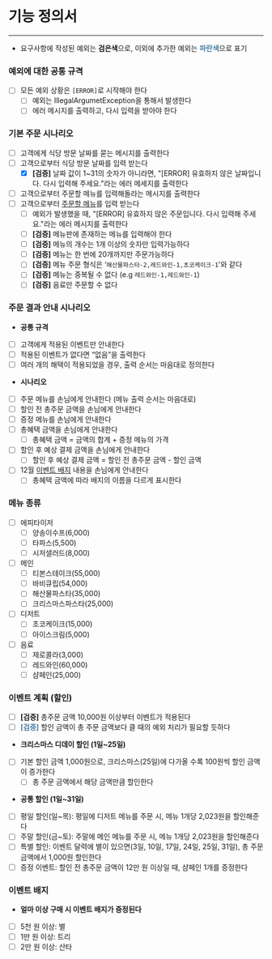 # 기능 정의서

---

- 요구사항에 작성된 예외는 **검은색**으로, 이외에 추가한 예외는 <span class="blue">**파란색**</span>으로 표기

### 예외에 대한 공통 규격

- [ ]  모든 예외 상황은 `[ERROR]`로 시작해야 한다
    - [ ]  예외는 IllegalArgumetException을 통해서 발생한다
    - [ ]  에러 메시지를 출력하고, 다시 입력을 받아야 한다

### 기본 주문 시나리오

- [ ]  고객에게 식당 방문 날짜를 묻는 메시지를 출력한다
- [ ]  고객으로부터 식당 방문 날짜를 입력 받는다
    - [x]  **[검증]** 날짜 값이 1~31의 숫자가 아니라면, "[ERROR] 유효하지 않은 날짜입니다. 다시 입력해 주세요."라는 에러 메세지를 출력한다
- [ ]  고객으로부터 주문할 메뉴를 입력해돌라는 메시지를 출력한다
- [ ]  고객으로부터 [주문할 메뉴]()를 입력 받는다
    - [ ]  예외가 발생했을 때, "[ERROR] 유효하지 않은 주문입니다. 다시 입력해 주세요."라는 에러 메시지를 출력한다
    - [ ]  **[검증]** 메뉴판에 존재하는 메뉴를 입력해야 한다
    - [ ]  **[검증]** 메뉴의 개수는 1개 이상의 숫자만 입력가능하다
    - [ ]  **[검증]** 메뉴는 한 번에 20개까지만 주문가능하다
    - [ ]  **[검증]** 메뉴 주문 형식은 ‘`해산물파스타-2,레드와인-1,초코케이크-1`'와 같다
    - [ ]  **[검증]** 메뉴는 중복될 수 없다 (e.g `레드와인-1,레드와인-1`)
    - [ ]  **[검증]** 음료만 주문할 수 없다

### 주문 결과 안내 시나리오

- **공통 규격**
- [ ]  고객에게 적용된 이벤트만 안내한다
- [ ]  적용된 이벤트가 없다면 “없음”을 출력한다
- [ ]  여러 개의 해택이 적용되었을 경우, 출력 순서는 마음대로 정의한다
- **시나리오**
- [ ]  주문 메뉴를 손님에게 안내한다 (메뉴 출력 순서는 마음대로)
- [ ]  할인 전 총주문 금액을 손님에게 안내한다
- [ ]  증정 메뉴를 손님에게 안내한다
- [ ]  총혜택 금액을 손님에게 안내한다
    - [ ]  총혜택 금액 = 금액의 합계 + 증정 메뉴의 가격
- [ ]  할인 후 예상 결제 금액을 손님에게 안내한다
    - [ ]  할인 후 예상 결제 금액 = 할인 전 총주문 금액 - 할인 금액
- [ ]  12월 [이벤트 배지](https://www.notion.so/db0bab947b9d4315a65f9d3a30f9ee92?pvs=21) 내용을 손님에게 안내한다
    - [ ]  총혜택 금액에 따라 배지의 이름을 다르게 표시한다

### 메뉴 종류

- [ ]  에피타이저
    - [ ]  양송이수프(6,000)
    - [ ]  타파스(5,500)
    - [ ]  시저샐러드(8,000)
- [ ]  메인
    - [ ]  티본스테이크(55,000)
    - [ ]  바비큐립(54,000)
    - [ ]  해산물파스타(35,000)
    - [ ]  크리스마스파스타(25,000)
- [ ]  디저트
    - [ ]  초코케이크(15,000)
    - [ ]  아이스크림(5,000)
- [ ]  음료
    - [ ]  제로콜라(3,000)
    - [ ]  레드와인(60,000)
    - [ ]  샴페인(25,000)

### 이벤트 계획 (할인)

- [ ]  **[검증]** 총주문 금액 10,000원 이상부터 이벤트가 적용된다
- [ ]  <span class="blue">**[검증]**</span> 할인 금액이 총 주문 금액보다 클 때의 예외 처리가 필요할 듯하다
- **크리스마스 디데이 할인 (1일~25일)**
- [ ]  기본 할인 금액 1,000원으로, 크리스마스(25일)에 다가올 수록 100원씩 할인 금액이 증가한다
    - [ ]  총 주문 금액에서 해당 금액만큼 할인한다
- **공통 할인 (1일~31일)**
- [ ]  평일 할인(일~목): 평일에 디저트 메뉴를 주문 시, 메뉴 1개당 2,023원을 할인해준다
- [ ]  주말 할인(금~토): 주말에 메인 메뉴를 주문 시, 메뉴 1개당 2,023원을 할인해준다
- [ ]  특별 할인: 이벤트 달력에 별이 있으면(3일, 10일, 17일, 24일, 25일, 31일), 총 주문 금액에서 1,000원 할인한다
- [ ]  증정 이벤트: 할인 전 총주문 금액이 12만 원 이상일 때, 샴페인 1개를 증정한다

### 이벤트 배지

- **얼마 이상 구매 시 이벤트 배지가 증정된다**
- [ ]  5천 원 이상: 별
- [ ]  1만 원 이상: 트리
- [ ]  2만 원 이상: 산타

<style>
.blue {
   color: #477DA5
}
</style>